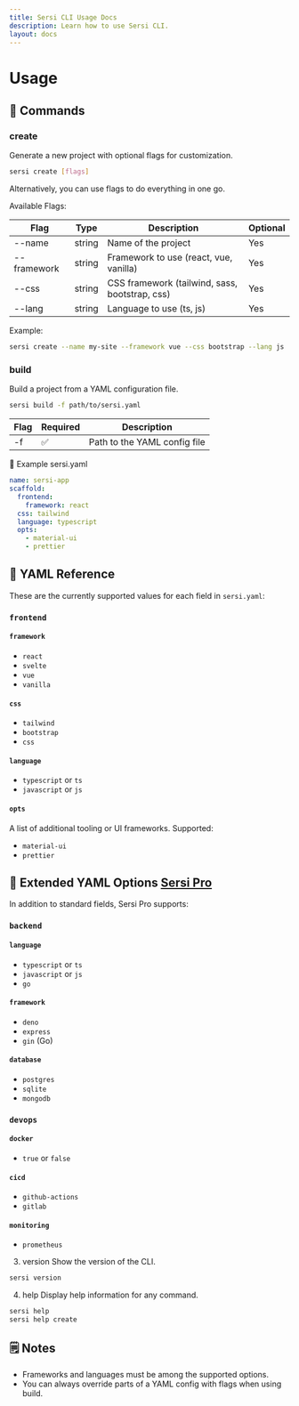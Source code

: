 ```yaml
---
title: Sersi CLI Usage Docs
description: Learn how to use Sersi CLI.
layout: docs
---
```


# Usage

## 🚀 Commands

### create

Generate a new project with optional flags for customization.

```bash
sersi create [flags]
```

Alternatively, you can use flags to do everything in one go.

Available Flags:

| Flag        | Type   | Description                                    | Optional |
| ----------- | ------ | ---------------------------------------------- | -------- |
| --name      | string | Name of the project                            | Yes      |
| --framework | string | Framework to use (react, vue, vanilla)         | Yes      |
| --css       | string | CSS framework (tailwind, sass, bootstrap, css) | Yes      |
| --lang      | string | Language to use (ts, js)                       | Yes      |

Example:

```bash
sersi create --name my-site --framework vue --css bootstrap --lang js
```

### build

Build a project from a YAML configuration file.

```bash
sersi build -f path/to/sersi.yaml
```

| Flag | Required | Description                  |
| ---- | -------- | ---------------------------- |
| -f   | ✅       | Path to the YAML config file |

🧪 Example sersi.yaml

```yaml
name: sersi-app
scaffold:
  frontend:
    framework: react
  css: tailwind
  language: typescript
  opts:
    - material-ui
    - prettier
```

## 📄 YAML Reference

These are the currently supported values for each field in `sersi.yaml`:

### `frontend`

#### `framework`

- `react`
- `svelte`
- `vue`
- `vanilla`

#### `css`

- `tailwind`
- `bootstrap`
- `css`

#### `language`

- `typescript` or `ts`
- `javascript` or `js`

#### `opts`

A list of additional tooling or UI frameworks. Supported:

- `material-ui`
- `prettier`

## 🔐 Extended YAML Options [Sersi Pro](https://sersi.dev/pro)

In addition to standard fields, Sersi Pro supports:

### `backend`

#### `language`

- `typescript` or `ts`
- `javascript` or `js`
- `go`

#### `framework`

- `deno`
- `express`
- `gin` (Go)

#### `database`

- `postgres`
- `sqlite`
- `mongodb`

### `devops`

#### `docker`

- `true` or `false`

#### `cicd`

- `github-actions`
- `gitlab`

#### `monitoring`

- `prometheus`

3. version
   Show the version of the CLI.

```bash
sersi version
```

4. help
   Display help information for any command.

```bash
sersi help
sersi help create
```

## 🗒 Notes

- Frameworks and languages must be among the supported options.
- You can always override parts of a YAML config with flags when using build.
